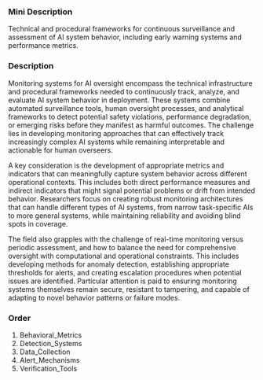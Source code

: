 ### Mini Description

Technical and procedural frameworks for continuous surveillance and assessment of AI system behavior, including early warning systems and performance metrics.

### Description

Monitoring systems for AI oversight encompass the technical infrastructure and procedural frameworks needed to continuously track, analyze, and evaluate AI system behavior in deployment. These systems combine automated surveillance tools, human oversight processes, and analytical frameworks to detect potential safety violations, performance degradation, or emerging risks before they manifest as harmful outcomes. The challenge lies in developing monitoring approaches that can effectively track increasingly complex AI systems while remaining interpretable and actionable for human overseers.

A key consideration is the development of appropriate metrics and indicators that can meaningfully capture system behavior across different operational contexts. This includes both direct performance measures and indirect indicators that might signal potential problems or drift from intended behavior. Researchers focus on creating robust monitoring architectures that can handle different types of AI systems, from narrow task-specific AIs to more general systems, while maintaining reliability and avoiding blind spots in coverage.

The field also grapples with the challenge of real-time monitoring versus periodic assessment, and how to balance the need for comprehensive oversight with computational and operational constraints. This includes developing methods for anomaly detection, establishing appropriate thresholds for alerts, and creating escalation procedures when potential issues are identified. Particular attention is paid to ensuring monitoring systems themselves remain secure, resistant to tampering, and capable of adapting to novel behavior patterns or failure modes.

### Order

1. Behavioral_Metrics
2. Detection_Systems
3. Data_Collection
4. Alert_Mechanisms
5. Verification_Tools
